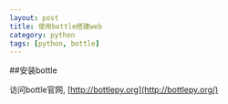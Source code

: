 ```yaml
---
layout: post
title: 使用bottle搭建web
category: python
tags: [python, bottle]
---
```


##安装bottle

访问bottle官网, [http://bottlepy.org](http://bottlepy.org/)